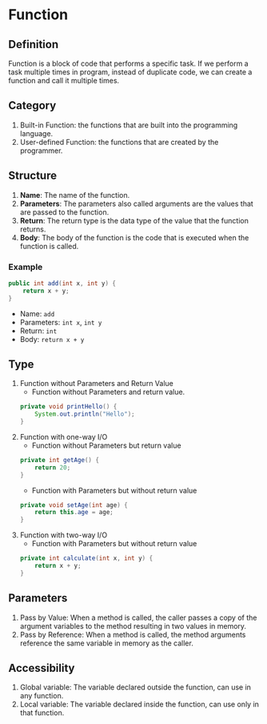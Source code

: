 # Function

## Definition

Function is a block of code that performs a specific task.
If we perform a task multiple times in program, instead of duplicate code,
we can create a function and call it multiple times.

## Category

1. Built-in Function: the functions that are built into the programming language.
2. User-defined Function: the functions that are created by the programmer.

## Structure

1. **Name**: The name of the function.
2. **Parameters**: The parameters also called arguments are the values that are passed to the function.
3. **Return**: The return type is the data type of the value that the function returns.
4. **Body**: The body of the function is the code that is executed when the function is called.

### Example
```java
public int add(int x, int y) {
    return x + y;
}
```
- Name: `add`
- Parameters: `int x`, `int y`
- Return: `int`
- Body: `return x + y`

## Type

1. Function without Parameters and Return Value
   - Function without Parameters and return value. 
    ```java
    private void printHello() {
        System.out.println("Hello");
    }
    ```
2. Function with one-way I/O
   - Function without Parameters but return value
    ```java
    private int getAge() {
        return 20;
    }
    ```
   - Function with Parameters but without return value
    ```java
    private void setAge(int age) {
        return this.age = age;
    }
    ```
3. Function with two-way I/O
   - Function with Parameters but without return value
    ```java
    private int calculate(int x, int y) {
        return x + y;
    }
    ```

## Parameters

1. Pass by Value: When a method is called, the caller passes a copy of the argument variables to the method resulting in two values in memory.
2. Pass by Reference: When a method is called, the method arguments reference the same variable in memory as the caller.

## Accessibility

1. Global variable: The variable declared outside the function, can use in any function.
2. Local variable: The variable declared inside the function, can use only in that function.
